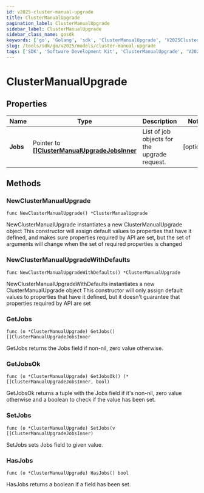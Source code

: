 ```yaml
---
id: v2025-cluster-manual-upgrade
title: ClusterManualUpgrade
pagination_label: ClusterManualUpgrade
sidebar_label: ClusterManualUpgrade
sidebar_class_name: gosdk
keywords: ['go', 'Golang', 'sdk', 'ClusterManualUpgrade', 'V2025ClusterManualUpgrade'] 
slug: /tools/sdk/go/v2025/models/cluster-manual-upgrade
tags: ['SDK', 'Software Development Kit', 'ClusterManualUpgrade', 'V2025ClusterManualUpgrade']
---
```


# ClusterManualUpgrade

## Properties

Name | Type | Description | Notes
------------ | ------------- | ------------- | -------------
**Jobs** | Pointer to [**[]ClusterManualUpgradeJobsInner**](cluster-manual-upgrade-jobs-inner) | List of job objects for the upgrade request. | [optional] 

## Methods

### NewClusterManualUpgrade

`func NewClusterManualUpgrade() *ClusterManualUpgrade`

NewClusterManualUpgrade instantiates a new ClusterManualUpgrade object
This constructor will assign default values to properties that have it defined,
and makes sure properties required by API are set, but the set of arguments
will change when the set of required properties is changed

### NewClusterManualUpgradeWithDefaults

`func NewClusterManualUpgradeWithDefaults() *ClusterManualUpgrade`

NewClusterManualUpgradeWithDefaults instantiates a new ClusterManualUpgrade object
This constructor will only assign default values to properties that have it defined,
but it doesn't guarantee that properties required by API are set

### GetJobs

`func (o *ClusterManualUpgrade) GetJobs() []ClusterManualUpgradeJobsInner`

GetJobs returns the Jobs field if non-nil, zero value otherwise.

### GetJobsOk

`func (o *ClusterManualUpgrade) GetJobsOk() (*[]ClusterManualUpgradeJobsInner, bool)`

GetJobsOk returns a tuple with the Jobs field if it's non-nil, zero value otherwise
and a boolean to check if the value has been set.

### SetJobs

`func (o *ClusterManualUpgrade) SetJobs(v []ClusterManualUpgradeJobsInner)`

SetJobs sets Jobs field to given value.

### HasJobs

`func (o *ClusterManualUpgrade) HasJobs() bool`

HasJobs returns a boolean if a field has been set.


